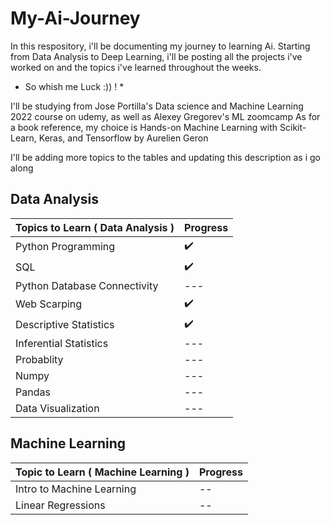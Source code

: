 # My-Ai-Journey
In this respository, i'll be documenting my journey to learning Ai. 
Starting from Data Analysis to Deep Learning, i'll be posting all the projects i've worked on and the topics i've learned throughout the weeks. 

* So whish me Luck :)) ! *

I'll be studying from Jose Portilla's Data science and Machine Learning 2022 course on udemy, as well as Alexey Gregorev's ML zoomcamp
As for a book reference, my choice is Hands-on Machine Learning with Scikit-Learn, Keras, and Tensorflow by Aurelien Geron

I'll be adding more topics to the tables and updating this description as i go along

## Data Analysis

| Topics to Learn ( Data Analysis ) | Progress |                               
| --- | --- |
| Python Programming | :heavy_check_mark: |
| SQL | :heavy_check_mark: |
| Python Database Connectivity | --- |
| Web Scarping | :heavy_check_mark: |
| Descriptive Statistics | :heavy_check_mark: |
| Inferential Statistics | --- |
| Probablity | --- |
| Numpy | --- |
| Pandas | --- |
| Data Visualization | --- |




## Machine Learning
| Topic to Learn ( Machine Learning ) | Progress | 
| --- | --- |
| Intro to Machine Learning | -- |
| Linear Regressions | -- |
